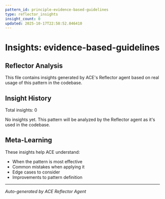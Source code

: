 ```yaml
---
pattern_id: principle-evidence-based-guidelines
type: reflector_insights
insight_count: 0
updated: 2025-10-17T22:58:52.046410
---
```

# Insights: evidence-based-guidelines

## Reflector Analysis

This file contains insights generated by ACE's Reflector agent based on real usage of this pattern in the codebase.

## Insight History

Total insights: 0

No insights yet. This pattern will be analyzed by the Reflector agent as it's used in the codebase.

## Meta-Learning

These insights help ACE understand:
- When the pattern is most effective
- Common mistakes when applying it
- Edge cases to consider
- Improvements to pattern definition

---

*Auto-generated by ACE Reflector Agent*

